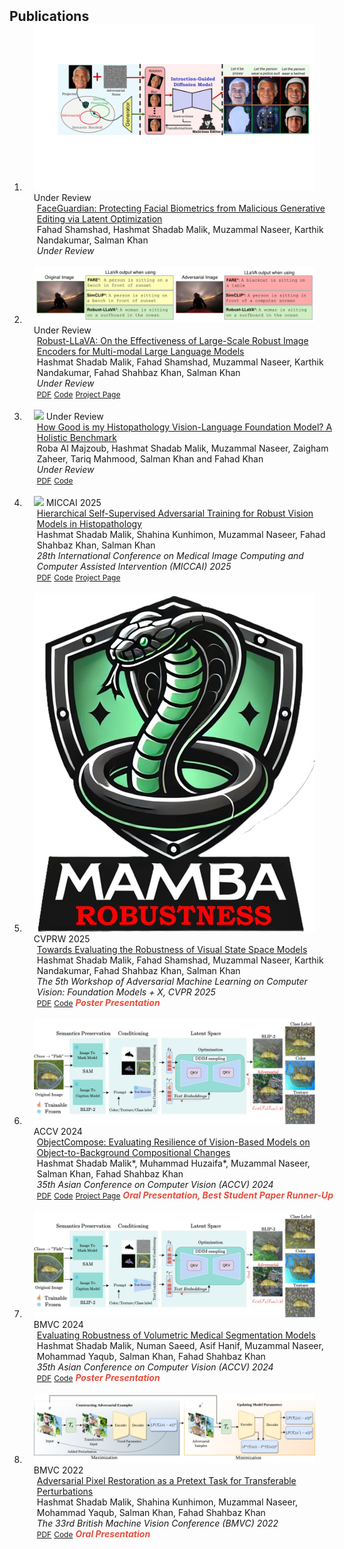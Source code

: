 <h2 id="publications" style="margin: 2px 0px -15px;">Publications</h2>

<div class="publications">
<ol class="bibliography">


<li>
<div class="pub-row">

  <div class="col-sm-3 abbr" style="position: relative;padding-right: 15px;padding-left: 15px;">
    <img src="assets/img/face_guardian_main_diagram.png" class="teaser img-fluid z-depth-1">
    <abbr class="badge">Under Review</abbr>
  </div>

  <div class="col-sm-9" style="position: relative;width: 100%;padding-right: 15px;padding-left: 20px;">
    <div class="title"><a href="">FaceGuardian: Protecting Facial Biometrics from Malicious Generative Editing via Latent Optimization</a></div>
    <div class="author">Fahad Shamshad, Hashmat Shadab Malik, Muzammal Naseer, Karthik
            Nandakumar, Salman Khan</div>
    <div class="periodical"><em>Under Review</em></div>

  </div>
</div>
</li>

<br>


<li>
<div class="pub-row">

  <div class="col-sm-3 abbr" style="position: relative;padding-right: 15px;padding-left: 15px;">
    <img src="assets/img/robust_llava.png" class="teaser img-fluid z-depth-1">
    <abbr class="badge">Under Review</abbr>
  </div>

  <div class="col-sm-9" style="position: relative;width: 100%;padding-right: 15px;padding-left: 20px;">
    <div class="title"><a href="https://arxiv.org/abs/2502.01576">Robust-LLaVA: On the Effectiveness of Large-Scale Robust Image Encoders for Multi-modal Large Language
            Models</a></div>
    <div class="author">Hashmat Shadab Malik, Fahad Shamshad, Muzammal Naseer, Karthik
            Nandakumar, Fahad Shahbaz Khan, Salman Khan</div>
    <div class="periodical"><em>Under Review</em></div>
    <div class="links">
      <a href="https://arxiv.org/abs/2502.01576" class="btn btn-sm z-depth-0" role="button" target="_blank" style="font-size:12px;">PDF</a>
      <a href="https://github.com/HashmatShadab/Robust-LLaVA" class="btn btn-sm z-depth-0" role="button" target="_blank" style="font-size:12px;">Code</a>
      <a href="https://hashmatshadab.github.io/Robust-LLaVA/" class="btn btn-sm z-depth-0" role="button" target="_blank" style="font-size:12px;">Project Page</a>
      <strong><i style="color:#e74d3c"></i></strong>
    </div>
  </div>
</div>
</li>

<br>


<li>
<div class="pub-row">

  <div class="col-sm-3 abbr" style="position: relative;padding-right: 15px;padding-left: 15px;">
    <img src="assets/img/HistVL.png" class="teaser img-fluid z-depth-1">
    <abbr class="badge">Under Review</abbr>
  </div>

  <div class="col-sm-9" style="position: relative;width: 100%;padding-right: 15px;padding-left: 20px;">
    <div class="title"><a href="https://arxiv.org/abs/2503.12990">How Good is my Histopathology Vision-Language Foundation Model? A Holistic Benchmark</a></div>
    <div class="author">Roba Al Majzoub, Hashmat Shadab Malik, Muzammal Naseer, Zaigham Zaheer, Tariq Mahmood, Salman Khan and Fahad Khan</div>
    <div class="periodical"><em>Under Review</em></div>
    <div class="links">
      <a href="https://arxiv.org/abs/2503.12990" class="btn btn-sm z-depth-0" role="button" target="_blank" style="font-size:12px;">PDF</a>
      <a href="https://github.com/musk007/Histopathology_Benchmark" class="btn btn-sm z-depth-0" role="button" target="_blank" style="font-size:12px;">Code</a>
      <strong><i style="color:#e74d3c"></i></strong>
    </div>
  </div>
</div>
</li>

<br>

<li>
<div class="pub-row">

  <div class="col-sm-3 abbr" style="position: relative;padding-right: 15px;padding-left: 15px;">
    <img src="assets/img/hsat.png" class="teaser img-fluid z-depth-1">
    <abbr class="badge">MICCAI 2025</abbr>
  </div>

  <div class="col-sm-9" style="position: relative;width: 100%;padding-right: 15px;padding-left: 20px;">
    <div class="title"><a href="https://arxiv.org/abs/2503.10629">Hierarchical Self-Supervised Adversarial Training for Robust Vision Models in Histopathology</a></div>
    <div class="author">Hashmat Shadab Malik, Shahina Kunhimon, Muzammal Naseer,  Fahad Shahbaz Khan, Salman Khan</div>
    <div class="periodical"><em>28th International Conference on Medical Image Computing and Computer Assisted Intervention (MICCAI) 2025</em></div>
    <div class="links">
      <a href="https://arxiv.org/abs/2503.10629" class="btn btn-sm z-depth-0" role="button" target="_blank" style="font-size:12px;">PDF</a>
      <a href="https://github.com/HashmatShadab/HSAT" class="btn btn-sm z-depth-0" role="button" target="_blank" style="font-size:12px;">Code</a>
      <a href="https://hashmatshadab.github.io/HSAT/" class="btn btn-sm z-depth-0" role="button" target="_blank" style="font-size:12px;">Project Page</a>
      <strong><i style="color:#e74d3c"></i></strong>
    </div>
  </div>
</div>
</li>

<br>


<li>
<div class="pub-row">

  <div class="col-sm-3 abbr" style="position: relative;padding-right: 15px;padding-left: 15px;">
    <img src="assets/img/Mamba_robustness.jpg" class="teaser img-fluid z-depth-1">
    <abbr class="badge">CVPRW 2025</abbr>
  </div>

  <div class="col-sm-9" style="position: relative;width: 100%;padding-right: 15px;padding-left: 20px;">
    <div class="title"><a href="https://arxiv.org/abs/2406.09407">Towards Evaluating the Robustness of Visual State Space Models
</a></div>
    <div class="author">Hashmat Shadab Malik, Fahad Shamshad, Muzammal Naseer, Karthik
            Nandakumar, Fahad Shahbaz Khan, Salman Khan</div>
    <div class="periodical"><em>The 5th Workshop of Adversarial Machine Learning on Computer Vision: Foundation Models + X, CVPR 2025</em></div>
    <div class="links">
      <a href="https://arxiv.org/abs/2406.09407" class="btn btn-sm z-depth-0" role="button" target="_blank" style="font-size:12px;">PDF</a>
      <a href="https://github.com/HashmatShadab/MambaRobustness" class="btn btn-sm z-depth-0" role="button" target="_blank" style="font-size:12px;">Code</a>
      <strong><i style="color:#e74d3c">Poster Presentation</i></strong>
    </div>
  </div>
</div>
</li>
<br>

<li>
<div class="pub-row">

  <div class="col-sm-3 abbr" style="position: relative;padding-right: 15px;padding-left: 15px;">
    <img src="assets/img/objectcompose.jpg" class="teaser img-fluid z-depth-1">
    <abbr class="badge">ACCV 2024</abbr>
  </div>

  <div class="col-sm-9" style="position: relative;width: 100%;padding-right: 15px;padding-left: 20px;">
    <div class="title"><a href="https://arxiv.org/abs/2403.04701">ObjectCompose: Evaluating Resilience of Vision-Based Models on Object-to-Background Compositional Changes</a></div>
    <div class="author">Hashmat Shadab Malik*, Muhammad Huzaifa*, Muzammal Naseer, Salman Khan,  Fahad Shahbaz Khan</div>
    <div class="periodical"><em>35th Asian Conference on Computer Vision (ACCV) 2024</em></div>
    <div class="links">
      <a href="https://arxiv.org/abs/2403.04701" class="btn btn-sm z-depth-0" role="button" target="_blank" style="font-size:12px;">PDF</a>
      <a href="https://github.com/Muhammad-Huzaifaa/ObjectCompose" class="btn btn-sm z-depth-0" role="button" target="_blank" style="font-size:12px;">Code</a>
      <a href="https://muhammad-huzaifaa.github.io/ObjectCompose/" class="btn btn-sm z-depth-0" role="button" target="_blank" style="font-size:12px;">Project Page</a>
      <strong><i style="color:#e74d3c">Oral Presentation, Best Student Paper Runner-Up</i></strong>
    </div>
  </div>
</div>
</li>

<br>

<li>
<div class="pub-row">

  <div class="col-sm-3 abbr" style="position: relative;padding-right: 15px;padding-left: 15px;">
    <img src="assets/img/objectcompose.jpg" class="teaser img-fluid z-depth-1">
    <abbr class="badge">BMVC 2024</abbr>
  </div>

  <div class="col-sm-9" style="position: relative;width: 100%;padding-right: 15px;padding-left: 20px;">
    <div class="title"><a href="https://arxiv.org/abs/2406.08486">Evaluating Robustness of Volumetric Medical Segmentation Models</a></div>
    <div class="author">Hashmat Shadab Malik,  Numan Saeed, Asif Hanif, Muzammal Naseer, Mohammad Yaqub, Salman Khan,
            Fahad Shahbaz Khan </div>
    <div class="periodical"><em>35th Asian Conference on Computer Vision (ACCV) 2024</em></div>
    <div class="links">
      <a href="https://arxiv.org/abs/2406.08486" class="btn btn-sm z-depth-0" role="button" target="_blank" style="font-size:12px;">PDF</a>
      <a href="https://github.com/HashmatShadab/Robustness-of-Volumetric-Medical-Segmentation-Models" class="btn btn-sm z-depth-0" role="button" target="_blank" style="font-size:12px;">Code</a>
      <strong><i style="color:#e74d3c">Poster Presentation</i></strong>
    </div>
  </div>
</div>
</li>

<br>

<li>
<div class="pub-row">

  <div class="col-sm-3 abbr" style="position: relative;padding-right: 15px;padding-left: 15px;">
    <img src="assets/img/apr.png" class="teaser img-fluid z-depth-1">
    <abbr class="badge">BMVC 2022</abbr>
  </div>

  <div class="col-sm-9" style="position: relative;width: 100%;padding-right: 15px;padding-left: 20px;">
    <div class="title"><a href="https://arxiv.org/abs/2207.08803">Adversarial Pixel Restoration as a Pretext Task for Transferable Perturbations</a></div>
    <div class="author">Hashmat Shadab Malik,  Shahina Kunhimon, Muzammal Naseer, Mohammad Yaqub, Salman Khan,
            Fahad Shahbaz Khan </div>
    <div class="periodical"><em>The 33rd British Machine Vision Conference (BMVC) 2022</em></div>
    <div class="links">
      <a href="https://arxiv.org/abs/2207.08803" class="btn btn-sm z-depth-0" role="button" target="_blank" style="font-size:12px;">PDF</a>
      <a href="https://github.com/HashmatShadab/APR" class="btn btn-sm z-depth-0" role="button" target="_blank" style="font-size:12px;">Code</a>
      <strong><i style="color:#e74d3c">Oral Presentation</i></strong>
    </div>
  </div>
</div>
</li>

</ol>
</div>

